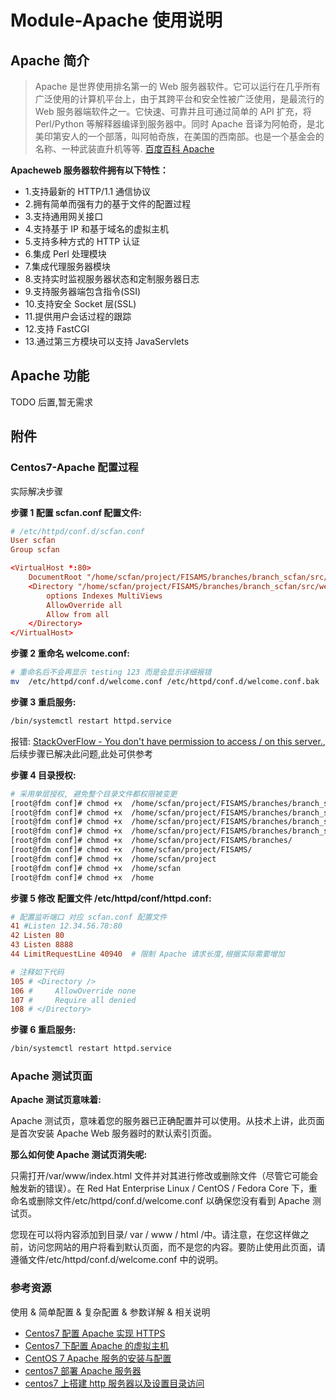 # Module-Apache 使用说明

## Apache 简介

> Apache 是世界使用排名第一的 Web 服务器软件。它可以运行在几乎所有广泛使用的计算机平台上，由于其跨平台和安全性被广泛使用，是最流行的 Web 服务器端软件之一。它快速、可靠并且可通过简单的 API 扩充，将 Perl/Python 等解释器编译到服务器中。同时 Apache 音译为阿帕奇，是北美印第安人的一个部落，叫阿帕奇族，在美国的西南部。也是一个基金会的名称、一种武装直升机等等. [百度百科 Apache](https://baike.baidu.com/item/apache/6265)

**Apacheweb 服务器软件拥有以下特性：**

- 1.支持最新的 HTTP/1.1 通信协议
- 2.拥有简单而强有力的基于文件的配置过程
- 3.支持通用网关接口
- 4.支持基于 IP 和基于域名的虚拟主机
- 5.支持多种方式的 HTTP 认证
- 6.集成 Perl 处理模块
- 7.集成代理服务器模块
- 8.支持实时监视服务器状态和定制服务器日志
- 9.支持服务器端包含指令(SSI)
- 10.支持安全 Socket 层(SSL)
- 11.提供用户会话过程的跟踪
- 12.支持 FastCGI
- 13.通过第三方模块可以支持 JavaServlets

## Apache 功能

TODO 后置,暂无需求

## 附件

### Centos7-Apache 配置过程

实际解决步骤

**步骤 1 配置 scfan.conf 配置文件:**

```conf
# /etc/httpd/conf.d/scfan.conf
User scfan
Group scfan

<VirtualHost *:80>
    DocumentRoot "/home/scfan/project/FISAMS/branches/branch_scfan/src/web/fdm"
    <Directory "/home/scfan/project/FISAMS/branches/branch_scfan/src/web/fdm">
        options Indexes MultiViews
        AllowOverride all
        Allow from all
    </Directory>
</VirtualHost>
```

**步骤 2 重命名 welcome.conf:**

```bash
# 重命名后不会再显示 testing 123 而是会显示详细报错
mv  /etc/httpd/conf.d/welcome.conf /etc/httpd/conf.d/welcome.conf.bak
```

**步骤 3 重启服务:**

```bash
/bin/systemctl restart httpd.service
```

报错: [StackOverFlow - You don't have permission to access / on this server.](https://stackoverflow.com/questions/10873295/error-message-forbidden-you-dont-have-permission-to-access-on-this-server),后续步骤已解决此问题,此处可供参考

**步骤 4 目录授权:**

```bash
# 采用单层授权, 避免整个目录文件都权限被变更
[root@fdm conf]# chmod +x  /home/scfan/project/FISAMS/branches/branch_scfan/src/web/fdm
[root@fdm conf]# chmod +x  /home/scfan/project/FISAMS/branches/branch_scfan/src/web/
[root@fdm conf]# chmod +x  /home/scfan/project/FISAMS/branches/branch_scfan/src/
[root@fdm conf]# chmod +x  /home/scfan/project/FISAMS/branches/branch_scfan/
[root@fdm conf]# chmod +x  /home/scfan/project/FISAMS/branches/
[root@fdm conf]# chmod +x  /home/scfan/project/FISAMS/
[root@fdm conf]# chmod +x  /home/scfan/project
[root@fdm conf]# chmod +x  /home/scfan
[root@fdm conf]# chmod +x  /home
```

**步骤 5 修改 配置文件 /etc/httpd/conf/httpd.conf:**

```conf
# 配置监听端口 对应 scfan.conf 配置文件
41 #Listen 12.34.56.78:80
42 Listen 80
43 Listen 8888
44 LimitRequestLine 40940  # 限制 Apache 请求长度,根据实际需要增加

# 注释如下代码
105 # <Directory />
106 #     AllowOverride none
107 #     Require all denied
108 # </Directory>
```

**步骤 6 重启服务:**

```bash
/bin/systemctl restart httpd.service
```

### Apache 测试页面

**Apache 测试页意味着:**

Apache 测试页，意味着您的服务器已正确配置并可以使用。从技术上讲，此页面是首次安装 Apache Web 服务器时的默认索引页面。

**那么如何使 Apache 测试页消失呢:**

只需打开/var/www/index.html 文件并对其进行修改或删除文件（尽管它可能会触发新的错误）。在 Red Hat Enterprise Linux / CentOS / Fedora Core 下，重命名或删除文件/etc/httpd/conf.d/welcome.conf 以确保您没有看到 Apache 测试页。

您现在可以将内容添加到目录/ var / www / html /中。请注意，在您这样做之前，访问您网站的用户将看到默认页面，而不是您的内容。要防止使用此页面，请遵循文件/etc/httpd/conf.d/welcome.conf 中的说明。

### 参考资源

使用 & 简单配置 & 复杂配置 & 参数详解 & 相关说明

- [Centos7 配置 Apache 实现 HTTPS](https://blog.51cto.com/13043516/2300167)
- [Centos7 下配置 Apache 的虚拟主机](https://www.cnblogs.com/jxc321/p/8490446.html)
- [CentOS 7 Apache 服务的安装与配置](https://www.cnblogs.com/fisherpau/p/11375874.html)
- [centos7 部署 Apache 服务器](https://blog.csdn.net/loveer0/article/details/82498851)
- [centos7 上搭建 http 服务器以及设置目录访问](https://www.cnblogs.com/snake553/p/8856729.html)
